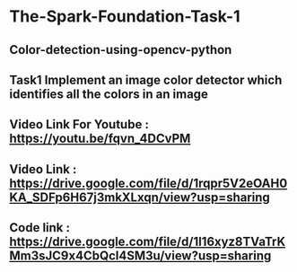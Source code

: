 # The-Spark-Foundation-Task-1
## Color-detection-using-opencv-python
## Task1 Implement an image color detector which identifies all the colors in an image
## Video Link For Youtube : https://youtu.be/fqvn_4DCvPM
## Video Link : https://drive.google.com/file/d/1rqpr5V2eOAH0KA_SDFp6H67j3mkXLxqn/view?usp=sharing
## Code link : https://drive.google.com/file/d/1I16xyz8TVaTrKMm3sJC9x4CbQcl4SM3u/view?usp=sharing
